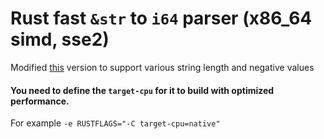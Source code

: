 # Rust fast `&str` to `i64` parser (x86_64 simd, sse2)

Modified [this](https://rust-malaysia.github.io/code/2020/07/11/faster-integer-parsing.html) version to support various string length and negative values

#### You need to define the `target-cpu` for it to build with optimized performance.
For example `-e RUSTFLAGS="-C target-cpu=native"`
